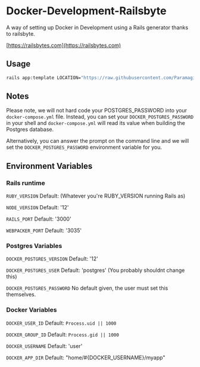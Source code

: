 # Docker-Development-Railsbyte

A way of setting up Docker in Development using a Rails generator thanks to railsbyte.

[https://railsbytes.com](https://railsbytes.com)

## Usage

```bash
rails app:template LOCATION="https://raw.githubusercontent.com/ParamagicDev/Docker-Development-Railsbyte/master/template.rb"
```

## Notes

Please note, we will not hard code your POSTGRES_PASSWORD into your
`docker-compose.yml` file. Instead, you can set your
`DOCKER_POSTGRES_PASSWORD` in your shell and `docker-compose.yml` will
read its value when building the Postgres database.

Alternatively, you can answer the prompt on the command line and we will
set the `DOCKER_POSTGRES_PASSWORD` environment variable for you.

## Environment Variables

### Rails runtime

`RUBY_VERSION` Default: (Whatever you're RUBY_VERSION running Rails as)

`NODE_VERSION` Default: '12'

`RAILS_PORT` Default: '3000'

`WEBPACKER_PORT` Default: '3035'

### Postgres Variables

`DOCKER_POSTGRES_VERSION` Default: '12'

`DOCKER_POSTGRES_USER` Default: 'postgres' (You probably shouldnt change this)

`DOCKER_POSTGRES_PASSWORD` No default given, the user must set this
themselves.

### Docker Variables

`DOCKER_USER_ID` Default: `Process.uid || 1000`

`DOCKER_GROUP_ID` Default: `Process.gid || 1000`

`DOCKER_USERNAME` Default: 'user'

`DOCKER_APP_DIR` Default: "home/#{DOCKER_USERNAME}/myapp"
